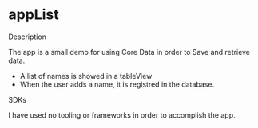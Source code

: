 # appList

Description

The app is a small demo for using Core Data in order to Save and retrieve data.
- A list of names is showed in a tableView
- When the user adds a name, it is registred in the database. 

SDKs

I have used no tooling or frameworks in order to accomplish the app.
